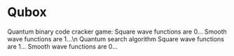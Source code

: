 # Qubox
Quantum binary code cracker game:
Square wave functions are 0... Smooth wave functions are 1...\n
Quantum search algorithm Square wave functions are 1... Smooth wave functions are 0...
